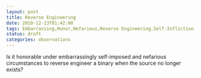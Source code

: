 ```yaml
---
layout: post
title: Reverse Engineering
date: 2010-12-13T01:42:00
tags: Embarrassing,Honor,Nefarious,Reverse Engineering,Self-Infliction,Software Engineering
status: draft
categories: observations
---
```


Is it honorable under embarrassingly self-imposed and nefarious circumstances
to reverse engineer a binary when the source no longer exists?

